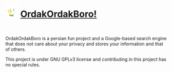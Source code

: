 # <img width="40" src="https://github.com/ThisIsMatin/OrdakOrdakBoro/raw/main/frontend/static/img/ordak_logo2.png" alt="OrdakOrdakBoro Logo"> [OrdakOrdakBoro!](#)
<img src='https://img.shields.io/badge/Testing-passing-green?logo=github' alt='' /> <img src='https://img.shields.io/badge/Python-ffd343?logo=python' alt='' />  <img src='https://img.shields.io/badge/Django-092e20?logo=Django' alt='' />

OrdakOrdakBoro is a persian fun project and a Google-based search engine that does not care about your privacy and stores your information and that of others.

This project is under GNU GPLv3 license and contributing in this project has no special rules.